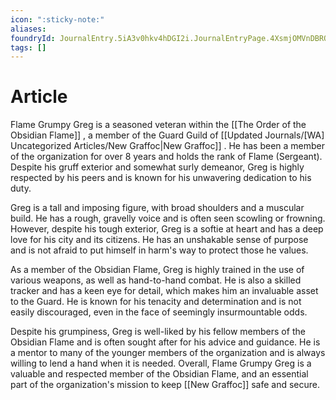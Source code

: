 ```yaml
---
icon: ":sticky-note:"
aliases: 
foundryId: JournalEntry.5iA3v0hkv4hDGI2i.JournalEntryPage.4XsmjOMVnDBRQqqf
tags: []
---
```


# Article
Flame Grumpy Greg is a seasoned veteran within the [[The Order of the Obsidian Flame]] , a member of the Guard Guild of [[Updated Journals/[WA] Uncategorized Articles/New Graffoc|New Graffoc]] . He has been a member of the organization for over 8 years and holds the rank of Flame (Sergeant). Despite his gruff exterior and somewhat surly demeanor, Greg is highly respected by his peers and is known for his unwavering dedication to his duty.

Greg is a tall and imposing figure, with broad shoulders and a muscular build. He has a rough, gravelly voice and is often seen scowling or frowning. However, despite his tough exterior, Greg is a softie at heart and has a deep love for his city and its citizens. He has an unshakable sense of purpose and is not afraid to put himself in harm's way to protect those he values.

As a member of the Obsidian Flame, Greg is highly trained in the use of various weapons, as well as hand-to-hand combat. He is also a skilled tracker and has a keen eye for detail, which makes him an invaluable asset to the Guard. He is known for his tenacity and determination and is not easily discouraged, even in the face of seemingly insurmountable odds.

Despite his grumpiness, Greg is well-liked by his fellow members of the Obsidian Flame and is often sought after for his advice and guidance. He is a mentor to many of the younger members of the organization and is always willing to lend a hand when it is needed. Overall, Flame Grumpy Greg is a valuable and respected member of the Obsidian Flame, and an essential part of the organization's mission to keep [[New Graffoc]] safe and secure.